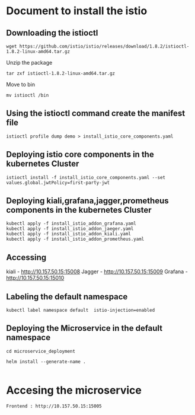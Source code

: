 # Document to install the istio


## Downloading the istioctl 

```
wget https://github.com/istio/istio/releases/download/1.8.2/istioctl-1.8.2-linux-amd64.tar.gz
```
Unzip the package

```
tar zxf istioctl-1.8.2-linux-amd64.tar.gz 
```
Move to bin

```
mv istioctl /bin
```

## Using the istioctl command create the manifest file

```
istioctl profile dump demo > install_istio_core_components.yaml

```

## Deploying istio core components in the kubernetes Cluster

```
istioctl install -f install_istio_core_components.yaml --set values.global.jwtPolicy=first-party-jwt

```
## Deploying kiali,grafana,jagger,prometheus components in the kubernetes Cluster

```
kubectl apply -f install_istio_addon_grafana.yaml
kubectl apply -f install_istio_addon_jaeger.yaml
kubectl apply -f install_istio_addon_kiali.yaml
kubectl apply -f install_istio_addon_prometheus.yaml
```

## Accessing

kiali -   http://10.157.50.15:15008
Jagger - http://10.157.50.15:15009
Grafana -  http://10.157.50.15:15010

## Labeling the default namespace

```
kubectl label namespace default  istio-injection=enabled

```
## Deploying the Microservice in the default namespace

```
cd microservice_deployment

helm install --generate-name .


```
# Accesing the microservice

```
Frontend : http://10.157.50.15:15005

```